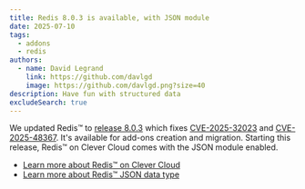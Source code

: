 ```yaml
---
title: Redis 8.0.3 is available, with JSON module
date: 2025-07-10
tags:
  - addons
  - redis
authors:
  - name: David Legrand
    link: https://github.com/davlgd
    image: https://github.com/davlgd.png?size=40
description: Have fun with structured data
excludeSearch: true
---
```


We updated Redis™ to [release 8.0.3](https://github.com/redis/redis/releases/tag/8.0.3) which fixes [CVE-2025-32023](https://nvd.nist.gov/vuln/detail/CVE-2025-32023) and [CVE-2025-48367](https://nvd.nist.gov/vuln/detail/CVE-2025-48367). It's available for add-ons creation and migration. Starting this release, Redis™ on Clever Cloud comes with the JSON module enabled.

- [Learn more about Redis™ on Clever Cloud](/developers/doc/addons/redis/)
- [Learn more about Redis™ JSON data type]([/developers/doc/addons/redis/](https://redis.io/docs/latest/develop/data-types/json/))
